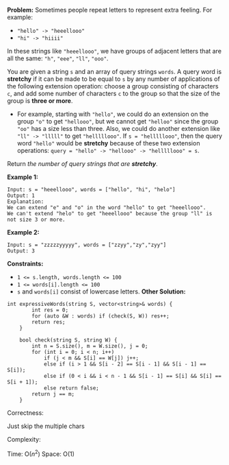 **Problem:**
Sometimes people repeat letters to represent extra feeling. For example:

- `"hello" -> "heeellooo"`
- `"hi" -> "hiiii"`

In these strings like `"heeellooo"`, we have groups of adjacent letters that are all the same: `"h"`, `"eee"`, `"ll"`, `"ooo"`.

You are given a string `s` and an array of query strings `words`. A query word is **stretchy** if it can be made to be equal to `s` by any number of applications of the following extension operation: choose a group consisting of characters `c`, and add some number of characters `c` to the group so that the size of the group is **three or more**.

- For example, starting with `"hello"`, we could do an extension on the group `"o"` to get `"hellooo"`, but we cannot get `"helloo"` since the group `"oo"` has a size less than three. Also, we could do another extension like `"ll" -> "lllll"` to get `"helllllooo"`. If `s = "helllllooo"`, then the query word `"hello"` would be **stretchy** because of these two extension operations: `query = "hello" -> "hellooo" -> "helllllooo" = s`.

Return *the number of query strings that are **stretchy***.

 

**Example 1:**

```
Input: s = "heeellooo", words = ["hello", "hi", "helo"]
Output: 1
Explanation: 
We can extend "e" and "o" in the word "hello" to get "heeellooo".
We can't extend "helo" to get "heeellooo" because the group "ll" is not size 3 or more.
```

**Example 2:**

```
Input: s = "zzzzzyyyyy", words = ["zzyy","zy","zyy"]
Output: 3
```

 

**Constraints:**

- `1 <= s.length, words.length <= 100`
- `1 <= words[i].length <= 100`
- `s` and `words[i]` consist of lowercase letters.
**Other Solution:**
```
int expressiveWords(string S, vector<string>& words) {
        int res = 0;
        for (auto &W : words) if (check(S, W)) res++;
        return res;
    }

    bool check(string S, string W) {
        int n = S.size(), m = W.size(), j = 0;
        for (int i = 0; i < n; i++)
            if (j < m && S[i] == W[j]) j++;
            else if (i > 1 && S[i - 2] == S[i - 1] && S[i - 1] == S[i]);
            else if (0 < i && i < n - 1 && S[i - 1] == S[i] && S[i] == S[i + 1]);
            else return false;
        return j == m;
    }
```
Correctness:

Just skip the multiple chars

Complexity:

Time: O($n^2$)
Space: O(1)